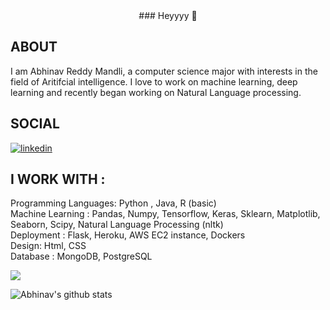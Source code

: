 <center> ### Heyyyy 👋 </center>

## ABOUT 
I am Abhinav Reddy Mandli, a computer science major with interests in the field of Aritifcial intelligence. I love to work on machine learning, deep learning and recently began working on Natural Language processing. 

<!--
**abhi-11nav/abhi-11nav** is a ✨ _special_ ✨ repository because its `README.md` (this file) appears on your GitHub profile.
-->

## SOCIAL
<div class="badge-base LI-profile-badge" data-locale="en_US" data-size="medium" data-theme="dark" data-type="VERTICAL" data-vanity="abhinav-mandli" data-version="v1"><a class="badge-base__link LI-simple-link" href="https://ca.linkedin.com/in/abhinav-mandli?trk=profile-badge"><img src="https://img.shields.io/badge/LinkedIn-0077B5?style=for-the-badge&logo=linkedin&logoColor=white" alt="linkedin"></a></div>
                   
## I WORK WITH :<br>
Programming Languages: Python , Java, R (basic) <br>
Machine Learning : Pandas, Numpy, Tensorflow, Keras, Sklearn, Matplotlib, Seaborn, Scipy, Natural Language Processing (nltk)<br>
Deployment : Flask, Heroku, AWS EC2 instance, Dockers <br>
Design: Html, CSS <br>
Database : MongoDB, PostgreSQL <br>


<img src="https://img.shields.io/badge/TensorFlow-FF6F00?style=for-the-badge&logo=tensorflow&logoColor=white">

![Abhinav's github stats](https://github-readme-stats.vercel.app/api?username=abhi-11nav&theme=tokyonight&show_icons=true) 
